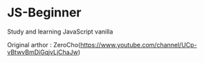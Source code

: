 # JS-Beginner
Study and learning JavaScript vanilla

Original arthor : ZeroCho(https://www.youtube.com/channel/UCp-vBtwvBmDiGqjvLjChaJw)
